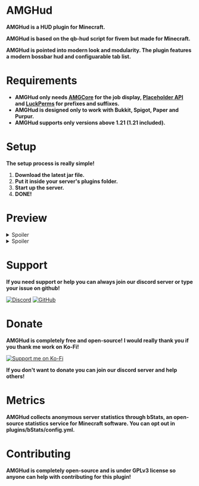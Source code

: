# AMGHud
**AMGHud is a HUD plugin for Minecraft.**

**AMGHud is based on the qb-hud script for fivem but made for Minecraft.**

**AMGHud is pointed into modern look and modularity. The plugin features a modern bossbar hud and configuarable tab list.**
# Requirements
- **AMGHud only needs [AMGCore](https://modrinth.com/plugin/amgcore) for the job display, [Placeholder API](https://www.spigotmc.org/resources/placeholderapi.6245/) and [LuckPerms](https://luckperms.net/) for prefixes and suffixes.**
- **AMGHud is designed only to work with Bukkit, Spigot, Paper and Purpur.**
- **AMGHud supports only versions above 1.21 (1.21 included).**
# Setup
**The setup process is really simple!**
1. **Download the latest jar file.**
2. **Put it inside your server's plugins folder.**
3. **Start up the server.**
4. **DONE!**

# Preview

<details>
<summary>Spoiler</summary>

![Bossbar HUD](https://cdn.modrinth.com/data/cached_images/6cff07f34364f3aaea474ab14d48750397af36e4_0.webp)

</details>



<details>
<summary>Spoiler</summary>

![TabList](https://cdn.modrinth.com/data/cached_images/1cdd6e52e4842764f68a855138fd1e4786d99d2b_0.webp)

</details>


# Support
**If you need support or help you can always join our discord server or type your issue on github!**

[![Discord](https://res.cloudinary.com/dqj9g1grc/image/fetch/w_96,h_96,c_fill/https://i.imgur.com/t3o7Ufw.png)](https://discord.gg/MJ5ExVcS53)
[![GitHub](https://wsrv.nl/?url=https%3A%2F%2Fuser-images.githubusercontent.com%2F1917406%2F125179862-b0d0c180-e1ea-11eb-801c-cbd52dfa9465.png&n=-1)](https://github.com/AMG6900/AMGCore)

# Donate
**AMGHud is completely free and open-source! I would really thank you if you thank me work on Ko-Fi!**

[![Support me on Ko-Fi](https://wsrv.nl/?url=https%3A%2F%2Fuser-images.githubusercontent.com%2F1917406%2F125179861-af06fe00-e1ea-11eb-9e32-73ca5c97939a.png&n=-1)](https://ko-fi.com/amgplugins)

**If you don't want to donate you can join our discord server and help others!**

# Metrics
**AMGHud collects anonymous server statistics through bStats, an open-source statistics service for Minecraft software. You can opt out in plugins/bStats/config.yml.**
# Contributing
**AMGHud is completely open-source and is under GPLv3 license so anyone can help with contributing for this plugin!**